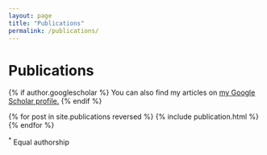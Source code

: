 ```yaml
---
layout: page
title: "Publications"
permalink: /publications/
---
```


# Publications

{% if author.googlescholar %}
  You can also find my articles on <u><a href="{{author.googlescholar}}">my Google Scholar profile</a>.</u>
{% endif %}

{% for post in site.publications reversed %}
  {% include publication.html %}
{% endfor %}

<sup>*</sup> Equal authorship